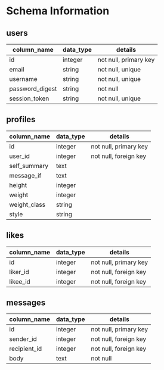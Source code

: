 # Schema Information

## users
column_name     | data_type | details
----------------|-----------|------------------
id              | integer   | not null, primary key
email           | string    | not null, unique
username        | string    | not null, unique
password_digest | string    | not null
session_token   | string    | not null, unique

## profiles
column_name     | data_type | details
----------------|-----------|------------------
id              | integer   | not null, primary key
user_id         | integer   | not null, foreign key
self_summary    | text      |
message_if      | text      |
height          | integer   |
weight          | integer   |
weight_class    | string    |
style           | string    |

## likes
column_name     | data_type | details
----------------|-----------|------------------
id              | integer   | not null, primary key
liker_id        | integer   | not null, foreign key
likee_id        | integer   | not null, foreign key

## messages
column_name     | data_type | details
----------------|-----------|------------------
id              | integer   | not null, primary key
sender_id       | integer   | not null, foreign key
recipient_id    | integer   | not null, foreign key
body            | text      | not null
